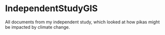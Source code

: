# IndependentStudyGIS
All documents from my independent study, which looked at how pikas might be impacted by climate change.
